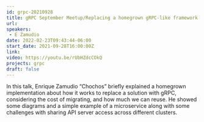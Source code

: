 ```yaml
---
id: grpc-20210928
title: gRPC September Meetup/Replacing a homegrown gRPC-like framework with the real thing
url: 
speakers:
 - E Zamudio
date: 2022-02-23T09:43:44-06:00
start_date: 2021-09-28T16:00:00Z
link:  
video: https://youtu.be/rUbHZdcCOkQ
projects: grpc
draft: false
---
```


In this talk, Enrique Zamudio “Chochos” briefly explained a homegrown implementation about how it works to replace a solution with gRPC, considering the cost of migrating, and how much we can reuse. He showed some diagrams and a simple example of a microservice along with some challenges with sharing API server access across different clusters. 

